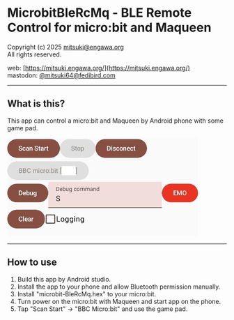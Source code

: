 
# MicrobitBleRcMq - BLE Remote Control for micro:bit and Maqueen

Copyright (c) 2025 mitsuki@engawa.org  
All rights reserved.

web: [https://mitsuki.engawa.org/](https://mitsuki.engawa.org/)</br>
mastodon: [@mitsuki64@fedibird.com](https://fedibird.com/@mitsuki64)

----------------
## What is this?

This app can control a micro:bit and Maqueen by Android phone with some game pad.

![Screenshot](screen.jpg)

----------------
## How to use

1. Build this app by Android studio.
2. Install the app to your phone and allow Bluetooth permission manually.
3. Install "microbit-BleRcMq.hex" to your micro:bit.
4. Turn power on the micro:bit with Maqueen and start app on the phone.
5. Tap "Scan Start" -> "BBC Micro:bit" and use the game pad.

